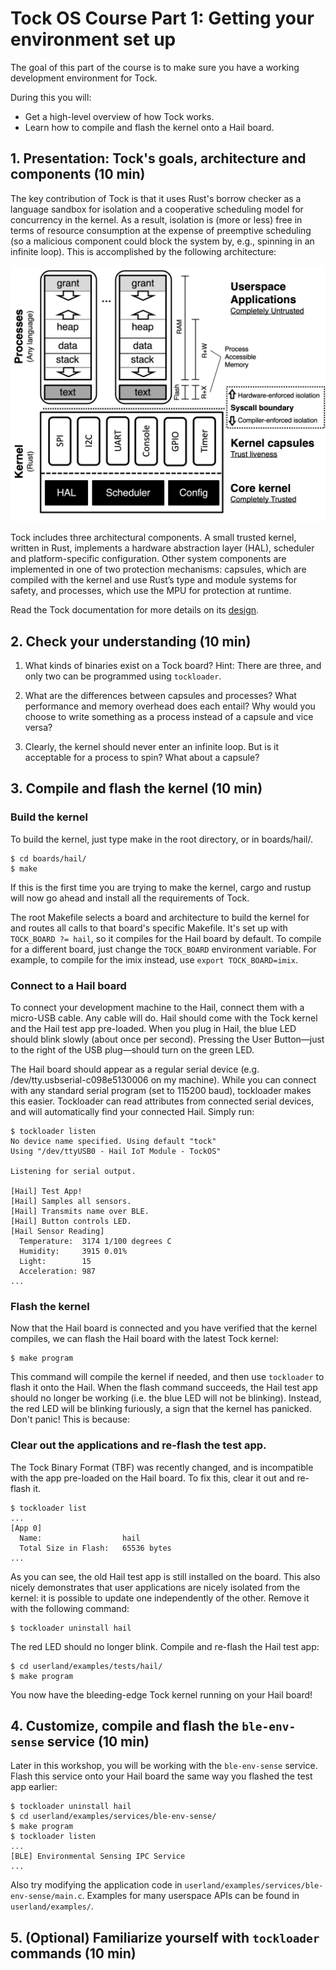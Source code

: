 # Tock OS Course Part 1: Getting your environment set up

The goal of this part of the course is to make sure you have a working
development environment for Tock.

During this you will:

- Get a high-level overview of how Tock works.
- Learn how to compile and flash the kernel onto a Hail board.

## 1. Presentation: Tock's goals, architecture and components (10 min)

The key contribution of Tock is that it uses Rust's borrow checker as a
language sandbox for isolation and a cooperative scheduling model for
concurrency in the kernel.  As a result, isolation is (more or less) free in
terms of resource consumption at the expense of preemptive scheduling (so a
malicious component could block the system by, e.g., spinning in an infinite
loop). This is accomplished by the following architecture:

![Tock architecture](../../architecture.png)

Tock includes three architectural components. A small trusted kernel, written
in Rust, implements a hardware abstraction layer (HAL), scheduler and
platform-specific configuration. Other system components are implemented in one
of two protection mechanisms: capsules, which are compiled with the kernel and
use Rust’s type and module systems for safety, and processes, which use the MPU
for protection at runtime.

Read the Tock documentation for more details on its
[design](https://www.tockos.org/documentation/design).

## 2. Check your understanding (10 min)

1. What kinds of binaries exist on a Tock board? Hint: There are three, and
   only two can be programmed using `tockloader`.

2. What are the differences between capsules and processes? What performance
   and memory overhead does each entail? Why would you choose to write
   something as a process instead of a capsule and vice versa?

3. Clearly, the kernel should never enter an infinite loop. But is it
   acceptable for a process to spin? What about a capsule?

## 3. Compile and flash the kernel (10 min)

### Build the kernel

To build the kernel, just type make in the root directory, or in boards/hail/.

    $ cd boards/hail/
    $ make

If this is the first time you are trying to make the kernel, cargo and rustup
will now go ahead and install all the requirements of Tock.

The root Makefile selects a board and architecture to build the kernel for and
routes all calls to that board's specific Makefile. It's set up with
`TOCK_BOARD ?= hail`, so it compiles for the Hail board by default. To compile
for a different board, just change the `TOCK_BOARD` environment variable. For
  example, to compile for the imix instead, use `export TOCK_BOARD=imix`.

### Connect to a Hail board

To connect your development machine to the Hail, connect them with a micro-USB
cable. Any cable will do. Hail should come with the Tock kernel and the Hail
test app pre-loaded. When you plug in Hail, the blue LED should blink slowly
(about once per second). Pressing the User Button—just to the right of the USB
plug—should turn on the green LED.

The Hail board should appear as a regular serial device (e.g.
/dev/tty.usbserial-c098e5130006 on my machine). While you can connect with any
standard serial program (set to 115200 baud), tockloader makes this easier.
Tockloader can read attributes from connected serial devices, and will
automatically find your connected Hail. Simply run:

    $ tockloader listen
    No device name specified. Using default "tock"
    Using "/dev/ttyUSB0 - Hail IoT Module - TockOS"

    Listening for serial output.

    [Hail] Test App!
    [Hail] Samples all sensors.
    [Hail] Transmits name over BLE.
    [Hail] Button controls LED.
    [Hail Sensor Reading]
      Temperature:  3174 1/100 degrees C
      Humidity:     3915 0.01%
      Light:        15
      Acceleration: 987
    ...

### Flash the kernel

Now that the Hail board is connected and you have verified that the kernel
compiles, we can flash the Hail board with the latest Tock kernel:

    $ make program

This command will compile the kernel if needed, and then use `tockloader` to
flash it onto the Hail. When the flash command succeeds, the Hail test app
should no longer be working (i.e. the blue LED will not be blinking). Instead,
the red LED will be blinking furiously, a sign that the kernel has panicked.
Don't panic! This is because:

### Clear out the applications and re-flash the test app.

The Tock Binary Format (TBF) was recently changed, and is incompatible with the
app pre-loaded on the Hail board. To fix this, clear it out and re-flash it.

    $ tockloader list
    ...
    [App 0]
      Name:                  hail
      Total Size in Flash:   65536 bytes
    ...

As you can see, the old Hail test app is still installed on the board. This
also nicely demonstrates that user applications are nicely isolated from the
kernel: it is possible to update one independently of the other. Remove it with
the following command:

    $ tockloader uninstall hail

The red LED should no longer blink. Compile and re-flash the Hail test app:

    $ cd userland/examples/tests/hail/
    $ make program

You now have the bleeding-edge Tock kernel running on your Hail board!

## 4. Customize, compile and flash the `ble-env-sense` service (10 min)

Later in this workshop, you will be working with the `ble-env-sense` service.
Flash this service onto your Hail board the same way you flashed the test app
earlier:

    $ tockloader uninstall hail
    $ cd userland/examples/services/ble-env-sense/
    $ make program
    $ tockloader listen
    ...
    [BLE] Environmental Sensing IPC Service
    ...

Also try modifying the application code in
`userland/examples/services/ble-env-sense/main.c`. Examples for many userspace
APIs can be found in `userland/examples/`.

## 5. (Optional) Familiarize yourself with `tockloader` commands (10 min)
